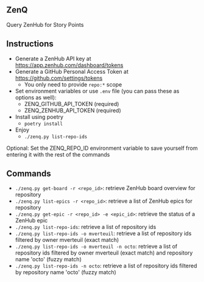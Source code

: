 ZenQ
----

Query ZenHub for Story Points


Instructions
------------

   - Generate a ZenHub API key at https://app.zenhub.com/dashboard/tokens
   - Generate a GitHub Personal Access Token at https://github.com/settings/tokens
       - You only need to provide `repo:*` scope
   - Set environment variables or use `.env` file (you can pass these as options as well):
       - ZENQ_GITHUB_API_TOKEN (required)
       - ZENQ_ZENHUB_API_TOKEN (required)
   - Install using poetry
       - `poetry install`
   - Enjoy
       - `./zenq.py list-repo-ids`

Optional:
Set the ZENQ_REPO_ID environment variable to save yourself from entering it with the rest of the commands

Commands
--------

   - `./zenq.py get-board -r <repo_id>`: retrieve ZenHub board overview for repository
   - `./zenq.py list-epics -r <repo_id>`: retrieve a list of ZenHub epics for repository
   - `./zenq.py get-epic -r <repo_id> -e <epic_id>`: retrieve the status of a ZenHub epic
   - `./zenq.py list-repo-ids`: retrieve a list of repository ids
   - `./zenq.py list-repo-ids -o mverteuil`: retrieve a list of repository ids filtered by owner mverteuil (exact match)
   - `./zenq.py list-repo-ids -o mverteuil -n octo`: retrieve a list of repository ids filtered by owner mverteuil (exact match) and repository name 'octo' (fuzzy match)
   - `./zenq.py list-repo-ids -n octo`: retrieve a list of repository ids filtered by repository name 'octo' (fuzzy match)
   
